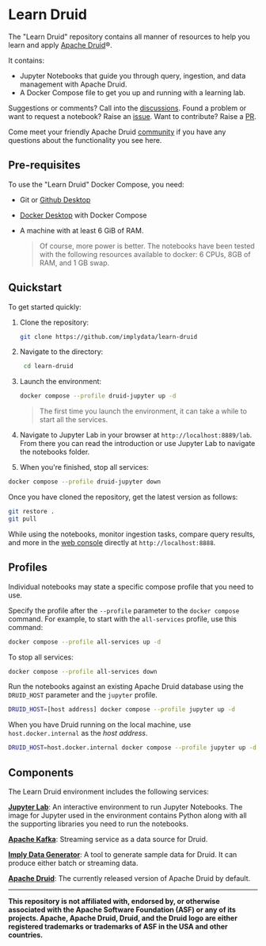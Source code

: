 <!--
  ~ Licensed to the Apache Software Foundation (ASF) under one
  ~ or more contributor license agreements.  See the NOTICE file
  ~ distributed with this work for additional information
  ~ regarding copyright ownership.  The ASF licenses this file
  ~ to you under the Apache License, Version 2.0 (the
  ~ "License"); you may not use this file except in compliance
  ~ with the License.  You may obtain a copy of the License at
  ~
  ~   http://www.apache.org/licenses/LICENSE-2.0
  ~
  ~ Unless required by applicable law or agreed to in writing,
  ~ software distributed under the License is distributed on an
  ~ "AS IS" BASIS, WITHOUT WARRANTIES OR CONDITIONS OF ANY
  ~ KIND, either express or implied.  See the License for the
  ~ specific language governing permissions and limitations
  ~ under the License.
  -->

# Learn Druid

The "Learn Druid" repository contains all manner of resources to help you learn and apply [Apache Druid](https://druid.apache.org/)®.

It contains:

* Jupyter Notebooks that guide you through query, ingestion, and data management with Apache Druid.
* A Docker Compose file to get you up and running with a learning lab.

Suggestions or comments? Call into the [discussions](https://github.com/implydata/learn-druid/discussions). Found a problem or want to request a notebook? Raise an [issue](https://github.com/implydata/learn-druid/issues). Want to contribute? Raise a [PR](https://github.com/implydata/learn-druid/pulls).
 
Come meet your friendly Apache Druid [community](https://druid.apache.org/community) if you have any questions about the functionality you see here.

## Pre-requisites

To use the "Learn Druid" Docker Compose, you need:

* Git or [Github Desktop](https://desktop.github.com/)
* [Docker Desktop](https://docs.docker.com/get-docker/) with Docker Compose
* A machine with at least 6 GiB of RAM.

     > Of course, more power is better.
     > The notebooks have been tested with the following resources available to docker: 6 CPUs, 8GB of RAM, and 1 GB swap.

## Quickstart

To get started quickly:

1. Clone the repository:
    
   ```bash
   git clone https://github.com/implydata/learn-druid
   ```

2. Navigate to the directory:

   ```bash
    cd learn-druid
   ```

3. Launch the environment:

   ```bash
   docker compose --profile druid-jupyter up -d
   ```

   > The first time you launch the environment, it can take a while to start all the services.

4. Navigate to Jupyter Lab in your browser at `http://localhost:8889/lab`. <br/> From there you can read the introduction or use Jupyter Lab to navigate the notebooks folder.

5. When you're finished, stop all services:

```bash
docker compose --profile druid-jupyter down
```

Once you have cloned the repository, get the latest version as follows:

```bash
git restore .
git pull
```

While using the notebooks, monitor ingestion tasks, compare query results, and more in the [web console](https://druid.apache.org/docs/latest/operations/web-console) directly at `http://localhost:8888`.

## Profiles

Individual notebooks may state a specific compose profile that you need to use.

Specify the profile after the `--profile` parameter to the `docker compose` command. For example, to start with the `all-services` profile, use this command:

```bash
docker compose --profile all-services up -d
```

To stop all services:

```bash
docker compose --profile all-services down
```

Run the notebooks against an existing Apache Druid database using the `DRUID_HOST` parameter and the `jupyter` profile.

```bash
DRUID_HOST=[host address] docker compose --profile jupyter up -d
```

When you have Druid running on the local machine, use `host.docker.internal` as the _host address_.

```bash
DRUID_HOST=host.docker.internal docker compose --profile jupyter up -d
```

## Components

The Learn Druid environment includes the following services:

[**Jupyter Lab**](https://jupyter.org/): An interactive environment to run Jupyter Notebooks. The image for Jupyter used in the environment contains Python along with all the supporting libraries you need to run the notebooks.

[**Apache Kafka**](https://kafka.apache.org/): Streaming service as a data source for Druid.

[**Imply Data Generator**](https://github.com/implydata/druid-datagenerator): A tool to generate sample data for Druid. It can produce either batch or streaming data.

[**Apache Druid**](https://druid.apache.org/): The currently released version of Apache Druid by default.

---

**This repository is not affiliated with, endorsed by, or otherwise associated with the Apache Software Foundation (ASF) or any of its projects.  Apache, Apache Druid, Druid, and the Druid logo are either registered trademarks or trademarks of ASF in the USA and other countries.**

